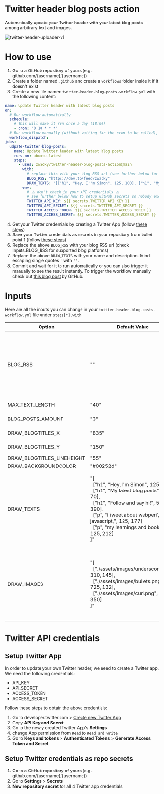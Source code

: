 # Twitter header blog posts action

Automatically update your Twitter header with your latest blog posts—among arbitrary text and images.

![twitter-header-uploader-v1](https://user-images.githubusercontent.com/1093032/143890106-3bd64985-c962-49f1-8dbf-014a53971fae.png)

# How to use

1. Go to a GitHub repository of yours (e.g. github.com/{username}/{username})
2. Create a folder named `.github` and create a `workflows` folder inside it if it doesn't exist
3. Create a new file named `twitter-header-blog-posts-workflow.yml` with the following content:

```yml
name: Update Twitter header with latest blog posts
on:
  # Run workflow automatically
  schedule:
    # This will make it run once a day (18:00)
    - cron: "0 18 * * *"
  # Run workflow manually (without waiting for the cron to be called), through the Github Actions Workflow page directly
  workflow_dispatch:
jobs:
  udpate-twitter-blog-posts:
    name: Update Twitter header with latest blog posts
    runs-on: ubuntu-latest
    steps:
      - uses: zwacky/twitter-header-blog-posts-action@main
        with:
          # replace this with your blog RSS url (see further below for supported blog platforms)
          BLOG_RSS: "https://dev.to/feed/zwacky"
          DRAW_TEXTS: '[["h1", "Hey, I''m Simon", 125, 100], ["h1", "My latest blog posts", 835, 70], ["h1", "Follow   and say hi!", 545, 390], ["p", "I tweet about webperf, javascript,", 125, 177], ["p", "my learnings and books.", 125, 212]]'
        env:
          # ⚠️ don't check in your API credentials ⚠️
          # see further below how to setup GitHub secrets so nobody except you can see them
          TWITTER_API_KEY: ${{ secrets.TWITTER_API_KEY }}
          TWITTER_API_SECRET: ${{ secrets.TWITTER_API_SECRET }}
          TWITTER_ACCESS_TOKEN: ${{ secrets.TWITTER_ACCESS_TOKEN }}
          TWITTER_ACCESS_SECRET: ${{ secrets.TWITTER_ACCESS_SECRET }}
```

4. Get your Twitter credentials by creating a Twitter App (follow [these steps](#setup-twitter-app))
5. Save your Twitter credentials as secrets in your repository from bullet point 1 (follow [these steps](#setup-twitter-credentials-as-repo-secrets))
6. Replace the above `BLOG_RSS` with your blog RSS url (check Inputs.BLOG_RSS for supported blog platforms)
7. Replace the above `DRAW_TEXTS` with your name and description. Mind escaping single quotes `'` with `''`.
8. Commit and wait for it to run automatically or you can also trigger it manually to see the result instantly. To trigger the workflow manually check out [this blog post](https://github.blog/changelog/2020-07-06-github-actions-manual-triggers-with-workflow_dispatch/) by GitHub.

# Inputs

Here are all the inputs you can change in your `twitter-header-blog-posts-workflow.yml` file under `steps[*].with`:

| Option | Default Value | Description | Required |
|--------|--------|--------|--------|
| BLOG_RSS | "" | Your blog RSS url.<br><br>Supported blog platforms with example:<br><br><ul><li>Dev.to: https://dev.to/feed/zwacky</li><li>Medium: https://medium.com/feed/@zwacky</li><li>Hashnode: https://zwacky.hashnode.dev/rss.xml</li></ul> | Yes |
| MAX_TEXT_LENGTH | "40" | Max length of blog post title before it gets cut off with an ellipsis (...) | No |
| BLOG_POSTS_AMOUNT | "3" | How many latest blog post titles are drawn | No |
| DRAW_BLOGTITLES_X | "835" | X coordinate where blog post titles are drawn | No |
| DRAW_BLOGTITLES_Y | "150" | Y coordinate where blog post titles are drawn | No |
| DRAW_BLOGTITLES_LINEHEIGHT | "55" | Height in pixel for each blog post title | No |
| DRAW_BACKGROUNDCOLOR | "#00252d" | Background color of banner | No |
| DRAW_TEXTS | "[<br>&nbsp;&nbsp;["h1", "Hey, I'm Simon", 125, 100],<br>&nbsp;&nbsp;["h1", "My latest blog posts", 835, 70],<br>&nbsp;&nbsp;["h1", "Follow   and say hi!", 545, 390],<br>&nbsp;&nbsp;["p", "I tweet about webperf, javascript,", 125, 177],<br>&nbsp;&nbsp;["p", "my learnings and books.", 125, 212]<br>]" | Text elements that are drawn onto the banner. Needs to be a valid JSON.<br><br>Format: `[ [ font_type, text, x, y ], ... ]`<br><br><ul><li>`font_type`: "h1" for heading, "p" for paragraph</li><li>`text`: Any text</li><li>`x`: X coordinate on banner</li><li>`y`: Y coordinate on banner</li></ul> | No |
| DRAW_IMAGES | "[<br>&nbsp;&nbsp;["./assets/images/underscore.png", 310, 145],<br>&nbsp;&nbsp;["./assets/images/bullets.png", 725, 132],<br>&nbsp;&nbsp;["./assets/images/curl.png", 505, 350]<br>]" | Image elements that are drawn onto the banner. Needs to be a valid JSON.<br><br>Format: `[ [ source, x, y ], ... ]`<br><br><ul><li>`source`: Source of any image. Sources starting with "./" point so [GitHub Action repo's /dist folder](https://github.com/zwacky/twitter-header-blog-posts-action/tree/main/dist)</li><li>`x`: Y coordinate on banner</li><li>`y`: Y coordinate on banner</li></ul> | No |

# Twitter API credentials

## Setup Twitter App

In order to update your own Twitter header, we need to create a Twitter app. We need the following credentials:
- API_KEY
- API_SECRET
- ACCESS_TOKEN
- ACCESS_SECRET

Follow these steps to obtain the above credentials:

1. Go to developer.twitter.com > [Create new Twitter App](https://developer.twitter.com/en/portal/apps/new)
2. Copy **API Key and Secret**
3. Go to the newly created Twitter App's **Settings**
4. change App permission from `Read` to `Read and write`
5. Go to **Keys and tokens** > **Authenticated Tokens** > **Generate Access Token and Secret**

## Setup Twitter credentials as repo secrets

1. Go to a GitHub repository of yours (e.g. github.com/{username}/{username})
2. Go to **Settings** > **Secrets**
3. **New repository secret** for all 4 Twitter app credentials
